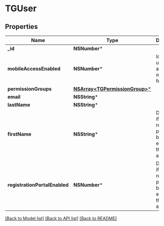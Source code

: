 # TGUser

## Properties
Name | Type | Description | Notes
------------ | ------------- | ------------- | -------------
**_id** | **NSNumber*** |  | 
**mobileAccessEnabled** | **NSNumber*** | Identifies if user has access to mobile app features. | 
**permissionGroups** | [**NSArray&lt;TGPermissionGroup&gt;***](TGPermissionGroup.md) |  | [optional] 
**email** | **NSString*** |  | 
**lastName** | **NSString*** |  | [optional] 
**firstName** | **NSString*** | Determines if the registration portal has been enabled for this account | [optional] 
**registrationPortalEnabled** | **NSNumber*** | Determines if the registration portal has been enabled for this account | 

[[Back to Model list]](../README.md#documentation-for-models) [[Back to API list]](../README.md#documentation-for-api-endpoints) [[Back to README]](../README.md)



